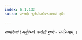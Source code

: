 ```yaml
---
index: 6.1.132
sutra: एतत्तदोः सुलोपोऽकोरनञ्समासे हलि

---
```

_सम्परिभ्यां (॰पर्युपेभ्यः) करोतौ भूषणे_ - संपरिभ्याम् । 